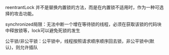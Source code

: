 reentrantLock 并不是替换内置锁的方法，而是在内置锁不适用时，作为一种可选择的攻击功能。

synchronized局限：无法中断一个增在等待锁的线程，必须在获取该锁的代码块中释放锁等，lock可以避免死锁的发生

公平锁/非公平锁：公平锁中，线程按照请求顺序顺序回去锁，非公平锁中\(默认\)，则允许插队


